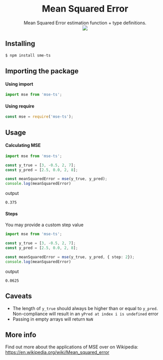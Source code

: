  <h1 align="center">Mean Squared Error</h1>
<p align="center">
Mean Squared Error estimation function + type definitions.<br />
  <img src="https://wikimedia.org/api/rest_v1/media/math/render/svg/e258221518869aa1c6561bb75b99476c4734108e" />
</p>


## Installing

```bash
$ npm install sme-ts
```


## Importing the package

#### Using import
```ts
import mse from 'mse-ts';
```

#### Using require

```js
const mse = require('mse-ts');
```

## Usage

#### Calculating MSE

```ts
import mse from 'mse-ts';

const y_true = [3, -0.5, 2, 7];
const y_pred = [2.5, 0.0, 2, 8];

const meanSquaredError = mse(y_true, y_pred);
console.log(meanSquaredError)
```

output

```shell
0.375
```

#### Steps

You may provide a custom step value

```ts
import mse from 'mse-ts';

const y_true = [3, -0.5, 2, 7];
const y_pred = [2.5, 0.0, 2, 8];

const meanSquaredError = mse(y_true, y_pred, { step: 2});
console.log(meanSquaredError)
```

output

```shell
0.0625
```


## Caveats

- The length of `y_true` should always be higher than or equal to `y_pred`. Non-compliance will result in an `yPred at index i is undefined` error
- Passing in empty arrays will return `NaN`




## More info
Find out more about the applications of MSE over on Wikipedia: https://en.wikipedia.org/wiki/Mean_squared_error

